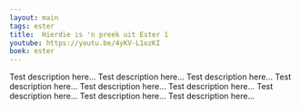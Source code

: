 ```yaml
---
layout: main
tags: ester
title:  Hierdie is 'n preek uit Ester 1
youtube: https://youtu.be/4yKV-L1ozKI
boek: ester
--- 
```

Test description here... Test description here... Test description here... Test description here... Test description here... Test description here... Test description here... Test description here... Test description here...
